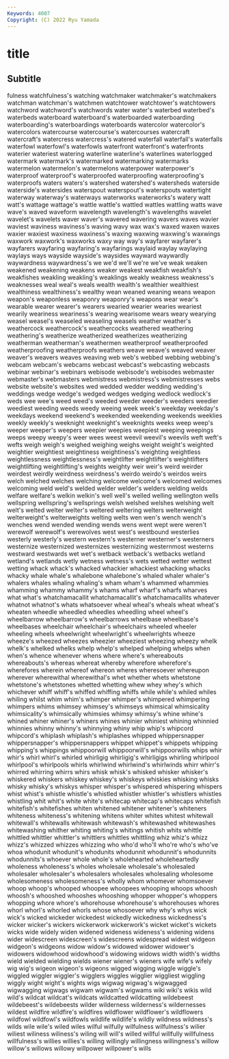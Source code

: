 ```yaml
---
Keywords: 4007
Copyright: (C) 2022 Ryu Yamada
---
```



# title

## Subtitle
fulness watchfulness's
watching watchmaker watchmaker's watchmakers watchman watchman's watchmen watchtower watchtower's watchtowers
watchword watchword's watchwords water water's waterbed waterbed's waterbeds waterboard waterboard's
waterboarded waterboarding waterboarding's waterboardings waterboards watercolor watercolor's watercolors watercourse watercourse's
watercourses watercraft watercraft's watercress watercress's watered waterfall waterfall's waterfalls waterfowl
waterfowl's waterfowls waterfront waterfront's waterfronts waterier wateriest watering waterline waterline's
waterlines waterlogged watermark watermark's watermarked watermarking watermarks watermelon watermelon's watermelons
waterpower waterpower's waterproof waterproof's waterproofed waterproofing waterproofing's waterproofs waters waters's
watershed watershed's watersheds waterside waterside's watersides waterspout waterspout's waterspouts watertight
waterway waterway's waterways waterworks waterworks's watery watt watt's wattage wattage's
wattle wattle's wattled wattles wattling watts wave wave's waved waveform
wavelength wavelength's wavelengths wavelet wavelet's wavelets waver waver's wavered wavering
wavers waves wavier waviest waviness waviness's waving wavy wax wax's
waxed waxen waxes waxier waxiest waxiness waxiness's waxing waxwing waxwing's
waxwings waxwork waxwork's waxworks waxy way way's wayfarer wayfarer's wayfarers
wayfaring wayfaring's wayfarings waylaid waylay waylaying waylays ways wayside wayside's
waysides wayward waywardly waywardness waywardness's we we'd we'll we're we've
weak weaken weakened weakening weakens weaker weakest weakfish weakfish's weakfishes
weakling weakling's weaklings weakly weakness weakness's weaknesses weal weal's weals
wealth wealth's wealthier wealthiest wealthiness wealthiness's wealthy wean weaned weaning
weans weapon weapon's weaponless weaponry weaponry's weapons wear wear's wearable
wearer wearer's wearers wearied wearier wearies weariest wearily weariness weariness's
wearing wearisome wears weary wearying weasel weasel's weaseled weaseling weasels
weather weather's weathercock weathercock's weathercocks weathered weathering weathering's weatherize weatherized
weatherizes weatherizing weatherman weatherman's weathermen weatherproof weatherproofed weatherproofing weatherproofs weathers
weave weave's weaved weaver weaver's weavers weaves weaving web web's
webbed webbing webbing's webcam webcam's webcams webcast webcast's webcasting webcasts
webinar webinar's webinars webisode webisode's webisodes webmaster webmaster's webmasters webmistress
webmistress's webmistresses webs website website's websites wed wedded wedder wedding
wedding's weddings wedge wedge's wedged wedges wedging wedlock wedlock's weds
wee wee's weed weed's weeded weeder weeder's weeders weedier weediest
weeding weeds weedy weeing week week's weekday weekday's weekdays weekend
weekend's weekended weekending weekends weeklies weekly weekly's weeknight weeknight's weeknights
weeks weep weep's weeper weeper's weepers weepier weepies weepiest weeping
weepings weeps weepy weepy's weer wees weest weevil weevil's weevils
weft weft's wefts weigh weigh's weighed weighing weighs weight weight's
weighted weightier weightiest weightiness weightiness's weighting weightless weightlessness weightlessness's weightlifter
weightlifter's weightlifters weightlifting weightlifting's weights weighty weir weir's weird weirder
weirdest weirdly weirdness weirdness's weirdo weirdo's weirdos weirs welch welched
welches welching welcome welcome's welcomed welcomes welcoming weld weld's welded
welder welder's welders welding welds welfare welfare's welkin welkin's well
well's welled welling wellington wells wellspring wellspring's wellsprings welsh welshed
welshes welshing welt welt's welted welter welter's weltered weltering welters
welterweight welterweight's welterweights welting welts wen wen's wench wench's wenches
wend wended wending wends wens went wept were weren't werewolf
werewolf's werewolves west west's westbound westerlies westerly westerly's western western's
westerner westerner's westerners westernize westernized westernizes westernizing westernmost westerns westward
westwards wet wet's wetback wetback's wetbacks wetland wetland's wetlands wetly
wetness wetness's wets wetted wetter wettest wetting whack whack's whacked
whackier whackiest whacking whacks whacky whale whale's whalebone whalebone's whaled
whaler whaler's whalers whales whaling whaling's wham wham's whammed whammies
whamming whammy whammy's whams wharf wharf's wharfs wharves what what's
whatchamacallit whatchamacallit's whatchamacallits whatever whatnot whatnot's whats whatsoever wheal wheal's
wheals wheat wheat's wheaten wheedle wheedled wheedles wheedling wheel wheel's
wheelbarrow wheelbarrow's wheelbarrows wheelbase wheelbase's wheelbases wheelchair wheelchair's wheelchairs wheeled
wheeler wheeling wheels wheelwright wheelwright's wheelwrights wheeze wheeze's wheezed wheezes
wheezier wheeziest wheezing wheezy whelk whelk's whelked whelks whelp whelp's
whelped whelping whelps when when's whence whenever whens where where's
whereabouts whereabouts's whereas whereat whereby wherefore wherefore's wherefores wherein whereof
whereon wheres wheresoever whereupon wherever wherewithal wherewithal's whet whether whets
whetstone whetstone's whetstones whetted whetting whew whey whey's which whichever
whiff whiff's whiffed whiffing whiffs while while's whiled whiles whiling
whilst whim whim's whimper whimper's whimpered whimpering whimpers whims whimsey
whimsey's whimseys whimsical whimsicality whimsicality's whimsically whimsies whimsy whimsy's whine
whine's whined whiner whiner's whiners whines whinier whiniest whining whinnied
whinnies whinny whinny's whinnying whiny whip whip's whipcord whipcord's whiplash
whiplash's whiplashes whipped whippersnapper whippersnapper's whippersnappers whippet whippet's whippets whipping
whipping's whippings whippoorwill whippoorwill's whippoorwills whips whir whir's whirl whirl's
whirled whirligig whirligig's whirligigs whirling whirlpool whirlpool's whirlpools whirls whirlwind
whirlwind's whirlwinds whirr whirr's whirred whirring whirrs whirs whisk whisk's
whisked whisker whisker's whiskered whiskers whiskey whiskey's whiskeys whiskies whisking
whisks whisky whisky's whiskys whisper whisper's whispered whispering whispers whist
whist's whistle whistle's whistled whistler whistler's whistlers whistles whistling whit
whit's white white's whitecap whitecap's whitecaps whitefish whitefish's whitefishes whiten
whitened whitener whitener's whiteners whiteness whiteness's whitening whitens whiter whites
whitest whitewall whitewall's whitewalls whitewash whitewash's whitewashed whitewashes whitewashing whither
whiting whiting's whitings whitish whits whittle whittled whittler whittler's whittlers
whittles whittling whiz whiz's whizz whizz's whizzed whizzes whizzing who
who'd who'll who're who's who've whoa whodunit whodunit's whodunits whodunnit
whodunnit's whodunnits whodunnits's whoever whole whole's wholehearted wholeheartedly wholeness wholeness's
wholes wholesale wholesale's wholesaled wholesaler wholesaler's wholesalers wholesales wholesaling wholesome
wholesomeness wholesomeness's wholly whom whomever whomsoever whoop whoop's whooped whoopee
whoopees whooping whoops whoosh whoosh's whooshed whooshes whooshing whopper whopper's
whoppers whopping whore whore's whorehouse whorehouse's whorehouses whores whorl whorl's
whorled whorls whose whosoever why why's whys wick wick's wicked
wickeder wickedest wickedly wickedness wickedness's wicker wicker's wickers wickerwork wickerwork's
wicket wicket's wickets wicks wide widely widen widened wideness wideness's
widening widens wider widescreen widescreen's widescreens widespread widest widgeon widgeon's
widgeons widow widow's widowed widower widower's widowers widowhood widowhood's widowing
widows width width's widths wield wielded wielding wields wiener wiener's
wieners wife wife's wifely wig wig's wigeon wigeon's wigeons wigged
wigging wiggle wiggle's wiggled wiggler wiggler's wigglers wiggles wigglier wiggliest
wiggling wiggly wight wight's wights wigs wigwag wigwag's wigwagged wigwagging
wigwags wigwam wigwam's wigwams wiki wiki's wikis wild wild's wildcat
wildcat's wildcats wildcatted wildcatting wildebeest wildebeest's wildebeests wilder wilderness wilderness's
wildernesses wildest wildfire wildfire's wildfires wildflower wildflower's wildflowers wildfowl wildfowl's
wildfowls wildlife wildlife's wildly wildness wildness's wilds wile wile's wiled
wiles wilful wilfully wilfulness wilfulness's wilier wiliest wiliness wiliness's wiling
will will's willed willful willfully willfulness willfulness's willies willies's willing
willingly willingness willingness's willow willow's willows willowy willpower willpower's wills
